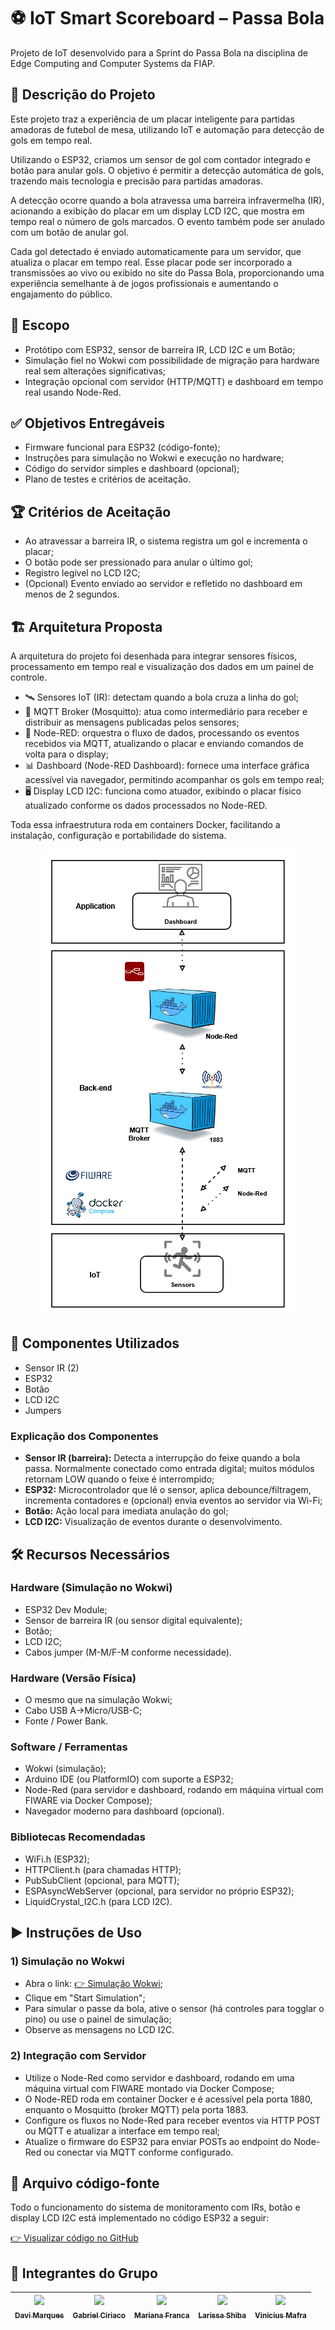 # ⚽ IoT Smart Scoreboard – Passa Bola

Projeto de IoT desenvolvido para a Sprint do Passa Bola na disciplina de Edge Computing and Computer Systems da FIAP.

## 📝 Descrição do Projeto

Este projeto traz a experiência de um placar inteligente para partidas amadoras de futebol de mesa, utilizando IoT e automação para detecção de gols em tempo real.

Utilizando o ESP32, criamos um sensor de gol com contador integrado e botão para anular gols. O objetivo é permitir a detecção automática de gols, trazendo mais tecnologia e precisão para partidas amadoras.

A detecção ocorre quando a bola atravessa uma barreira infravermelha (IR), acionando a exibição do placar em um display LCD I2C, que mostra em tempo real o número de gols marcados. O evento também pode ser anulado com um botão de anular gol.

Cada gol detectado é enviado automaticamente para um servidor, que atualiza o placar em tempo real. Esse placar pode ser incorporado a transmissões ao vivo ou exibido no site do Passa Bola, proporcionando uma experiência semelhante à de jogos profissionais e aumentando o engajamento do público.

## 🎯 Escopo

- Protótipo com ESP32, sensor de barreira IR, LCD I2C e um Botão;
- Simulação fiel no Wokwi com possibilidade de migração para hardware real sem alterações significativas;
- Integração opcional com servidor (HTTP/MQTT) e dashboard em tempo real usando Node-Red.

## ✅ Objetivos Entregáveis

- Firmware funcional para ESP32 (código-fonte);
- Instruções para simulação no Wokwi e execução no hardware;
- Código do servidor simples e dashboard (opcional);
- Plano de testes e critérios de aceitação.

## 🏆 Critérios de Aceitação

- Ao atravessar a barreira IR, o sistema registra um gol e incrementa o placar;
- O botão pode ser pressionado para anular o último gol;
- Registro legível no LCD I2C;
- (Opcional) Evento enviado ao servidor e refletido no dashboard em menos de 2 segundos.

## 🏗️ Arquitetura Proposta
A arquitetura do projeto foi desenhada para integrar sensores físicos, processamento em tempo real e visualização dos dados em um painel de controle.

- 🛰️ Sensores IoT (IR): detectam quando a bola cruza a linha do gol;
- 📡 MQTT Broker (Mosquitto): atua como intermediário para receber e distribuir as mensagens publicadas pelos sensores;
- 🔄 Node-RED: orquestra o fluxo de dados, processando os eventos recebidos via MQTT, atualizando o placar e enviando comandos de volta para o display;
- 📊 Dashboard (Node-RED Dashboard): fornece uma interface gráfica acessível via navegador, permitindo acompanhar os gols em tempo real;
- 🖥️ Display LCD I2C: funciona como atuador, exibindo o placar físico atualizado conforme os dados processados no Node-RED.

Toda essa infraestrutura roda em containers Docker, facilitando a instalação, configuração e portabilidade do sistema.

<div align="center">
  
  ![Infraestrutura do Servidor](./Arquitetura%20IoT%20Fiware.png)
  
</div>


## 🧰 Componentes Utilizados

- Sensor IR (2)
- ESP32
- Botão
- LCD I2C
- Jumpers

### Explicação dos Componentes

- **Sensor IR (barreira):** Detecta a interrupção do feixe quando a bola passa. Normalmente conectado como entrada digital; muitos módulos retornam LOW quando o feixe é interrompido;
- **ESP32:** Microcontrolador que lê o sensor, aplica debounce/filtragem, incrementa contadores e (opcional) envia eventos ao servidor via Wi-Fi;
- **Botão:** Ação local para imediata anulação do gol;
- **LCD I2C:** Visualização de eventos durante o desenvolvimento.

## 🛠️ Recursos Necessários

### Hardware (Simulação no Wokwi)

- ESP32 Dev Module;
- Sensor de barreira IR (ou sensor digital equivalente);
- Botão;
- LCD I2C;
- Cabos jumper (M-M/F-M conforme necessidade).

### Hardware (Versão Física)

- O mesmo que na simulação Wokwi;
- Cabo USB A→Micro/USB-C;
- Fonte / Power Bank.

### Software / Ferramentas

- Wokwi (simulação);
- Arduino IDE (ou PlatformIO) com suporte a ESP32;
- Node-Red (para servidor e dashboard, rodando em máquina virtual com FIWARE via Docker Compose);
- Navegador moderno para dashboard (opcional).

### Bibliotecas Recomendadas

- WiFi.h (ESP32);
- HTTPClient.h (para chamadas HTTP);
- PubSubClient (opcional, para MQTT);
- ESPAsyncWebServer (opcional, para servidor no próprio ESP32);
- LiquidCrystal_I2C.h (para LCD I2C).

## ▶️ Instruções de Uso

### 1) Simulação no Wokwi

- Abra o link: [👉 Simulação Wokwi](https://wokwi.com/projects/441846636237669377);
- Clique em "Start Simulation";
- Para simular o passe da bola, ative o sensor (há controles para togglar o pino) ou use o painel de simulação;
- Observe as mensagens no LCD I2C.

### 2) Integração com Servidor 

- Utilize o Node-Red como servidor e dashboard, rodando em uma máquina virtual com FIWARE montado via Docker Compose;
- O Node-RED roda em container Docker e é acessível pela porta 1880, enquanto o Mosquitto (broker MQTT) pela porta 1883.
- Configure os fluxos no Node-Red para receber eventos via HTTP POST ou MQTT e atualizar a interface em tempo real;
- Atualize o firmware do ESP32 para enviar POSTs ao endpoint do Node-Red ou conectar via MQTT conforme configurado.

## 📄 Arquivo código-fonte

Todo o funcionamento do sistema de monitoramento com IRs, botão e display LCD I2C está implementado no código ESP32 a seguir:

[👉 Visualizar código no GitHub](./codigo_fonte.cpp)

## 👥 Integrantes do Grupo

| [<img loading="lazy" src="https://github.com/DaviMunhoz1005.png" width=115><br><sub>Davi Marques</sub>](https://github.com/DaviMunhoz1005) |  [<img loading="lazy" src="https://github.com/Gabsgc01.png" width=115><br><sub>Gabriel Ciriaco</sub>](https://github.com/Gabsgc01) | [<img loading="lazy" src="https://github.com/MariFranca.png" width=115><br><sub>Mariana Franca</sub>](https://github.com/MariFranca) | [<img loading="lazy" src="https://github.com/larissashiba.png" width=115><br><sub>Larissa Shiba</sub>](https://github.com/larissashiba) | [<img loading="lazy" src="https://github.com/Mafraaa.png" width=115><br><sub>Vinicius Mafra</sub>](https://github.com/Mafraaa) | 
| :---: | :---: | :---: | :---: | :---: |
